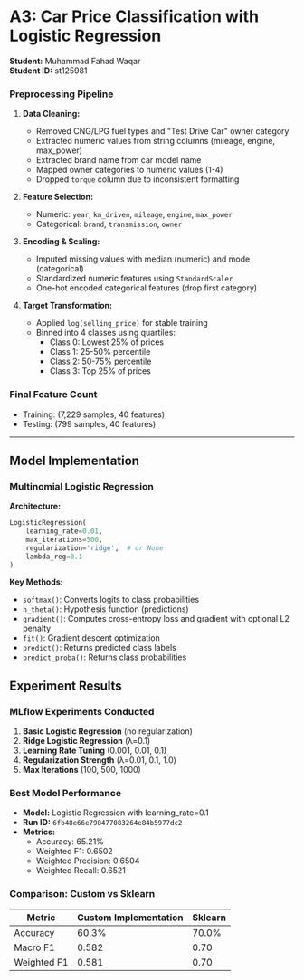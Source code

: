 # A3: Car Price Classification with Logistic Regression

**Student:** Muhammad Fahad Waqar  
**Student ID:** st125981  

### Preprocessing Pipeline
1. **Data Cleaning:**
   - Removed CNG/LPG fuel types and "Test Drive Car" owner category
   - Extracted numeric values from string columns (mileage, engine, max_power)
   - Extracted brand name from car model name
   - Mapped owner categories to numeric values (1-4)
   - Dropped `torque` column due to inconsistent formatting

2. **Feature Selection:**
   - Numeric: `year`, `km_driven`, `mileage`, `engine`, `max_power`
   - Categorical: `brand`, `transmission`, `owner`

3. **Encoding & Scaling:**
   - Imputed missing values with median (numeric) and mode (categorical)
   - Standardized numeric features using `StandardScaler`
   - One-hot encoded categorical features (drop first category)

4. **Target Transformation:**
   - Applied `log(selling_price)` for stable training
   - Binned into 4 classes using quartiles:
     - Class 0: Lowest 25% of prices
     - Class 1: 25-50% percentile
     - Class 2: 50-75% percentile
     - Class 3: Top 25% of prices

### Final Feature Count
- Training: (7,229 samples, 40 features)
- Testing: (799 samples, 40 features)

---

## Model Implementation

### Multinomial Logistic Regression

**Architecture:**
```python
LogisticRegression(
    learning_rate=0.01,
    max_iterations=500,
    regularization='ridge',  # or None
    lambda_reg=0.1
)
```

**Key Methods:**
- `softmax()`: Converts logits to class probabilities
- `h_theta()`: Hypothesis function (predictions)
- `gradient()`: Computes cross-entropy loss and gradient with optional L2 penalty
- `fit()`: Gradient descent optimization
- `predict()`: Returns predicted class labels
- `predict_proba()`: Returns class probabilities

## Experiment Results

### MLflow Experiments Conducted
1. **Basic Logistic Regression** (no regularization)
2. **Ridge Logistic Regression** (λ=0.1)
3. **Learning Rate Tuning** (0.001, 0.01, 0.1)
4. **Regularization Strength** (λ=0.01, 0.1, 1.0)
5. **Max Iterations** (100, 500, 1000)

### Best Model Performance
- **Model:** Logistic Regression with learning_rate=0.1
- **Run ID:** `6fb48e66e798477083264e84b5977dc2`
- **Metrics:**
  - Accuracy: 65.21%
  - Weighted F1: 0.6502
  - Weighted Precision: 0.6504
  - Weighted Recall: 0.6521

### Comparison: Custom vs Sklearn
| Metric | Custom Implementation | Sklearn |
|--------|----------------------|---------|
| Accuracy | 60.3% | 70.0% |
| Macro F1 | 0.582 | 0.70 |
| Weighted F1 | 0.581 | 0.70 |


